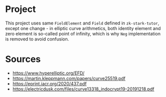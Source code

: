 # Project

This project uses same `FieldElement` and `Field` defined in `zk-stark-tutor`,
except one change - in elliptic curve arithmetics,
both identity element and zero element is so-called point of infinity,
which is why `Neg` implementation is removed to avoid confusion.

# Sources

- https://www.hyperelliptic.org/EFD/
- https://martin.kleppmann.com/papers/curve25519.pdf
- https://eprint.iacr.org/2020/437.pdf
- https://electricdusk.com/files/curve13318_indocrypt19-20191218.pdf
